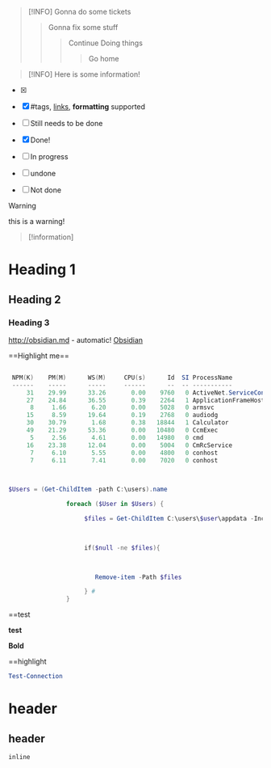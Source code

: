 
>[!INFO]
> Gonna do some tickets
>> Gonna fix some stuff
>> > Continue Doing things
>> > > Go home

>[!INFO]
>Here is some information!

-[x] 

- [x] #tags, [links](), **formatting** supported
- [ ] Still needs to be done
- [x] Done!
- [ ] In progress

- [ ] undone 
- [ ] Not done



>[!warning]
>this is a warning!

>[!information]

# Heading 1
## Heading 2
### Heading 3

http://obsidian.md - automatic! [Obsidian](http://obsidian.md)


==Highlight me==

```powershell

 NPM(K)    PM(M)      WS(M)     CPU(s)      Id  SI ProcessName
 ------    -----      -----     ------      --  -- -----------
     31    29.99      33.26       0.00    9760   0 ActiveNet.ServiceContainer
     27    24.84      36.55       0.39    2264   1 ApplicationFrameHost
      8     1.66       6.20       0.00    5028   0 armsvc
     15     8.59      19.64       0.19    2768   0 audiodg
     30    30.79       1.68       0.38   18844   1 Calculator
     49    21.29      53.36       0.00   10480   0 CcmExec
      5     2.56       4.61       0.00   14980   0 cmd
     16    23.38      12.04       0.00    5004   0 CmRcService
      7     6.10       5.55       0.00    4800   0 conhost
      7     6.11       7.41       0.00    7020   0 conhost

  
```


```powershell
$Users = (Get-ChildItem -path C:\users).name

                foreach ($User in $Users) {

                     $files = Get-ChildItem C:\users\$user\appdata -Include *.nst, *.ost -Recurse -ea Ignore |  Where LastWriteTime -Lt (Get-Date).AddDays(-60)

  

                     if($null -ne $files){

  

                        Remove-item -Path $files

                     } #
                }
```

==test

**test**

**Bold**

==highlight

```powershell
Test-Connection
```

# header
## header

`inline` 







